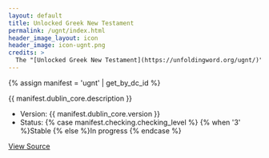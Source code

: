 ```yaml
---
layout: default
title: Unlocked Greek New Testament
permalink: /ugnt/index.html
header_image_layout: icon
header_image: icon-ugnt.png
credits: >
  The "[Unlocked Greek New Testament](https://unfoldingword.org/ugnt/)" is designed by unfoldingWord and developed by the [Door43 World Missions Community](https://door43.org/). The Greek text and apparatus is made available under a [Creative Commons Attribution-ShareAlike 4.0 International](https://creativecommons.org/licenses/by-sa/4.0/) license. The UGNT is based on the [Bunning Heuristic Prototype](https://github.com/greekcntr/bhp).
---
```


{% assign manifest = 'ugnt' | get_by_dc_id %}
<p>{{ manifest.dublin_core.description }}</p>

<ul>
 <li>Version: {{ manifest.dublin_core.version }}</li>
 <li>Status: {% case manifest.checking.checking_level %}
{% when '3' %}Stable {% else %}In progress
{% endcase %}</li>
</ul>

<div class="text-center">
 <p>
  <a class="btn btn-dark btn-sm" href="{{ manifest.dublin_core.url }}" title="UGNT Version {{ manifest.dublin_core.version }} Source">
   <i class="fa fa-archive"></i> View Source
  </a>
 </p>
</div>
